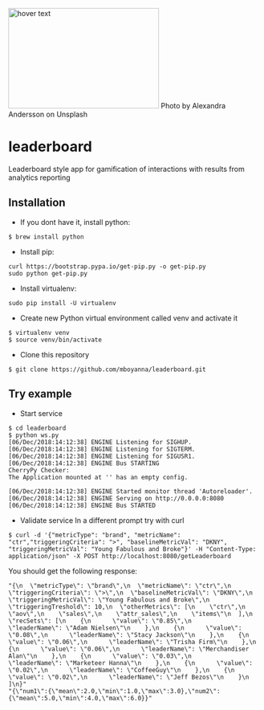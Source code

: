 
<p align="left">
  <img src="https://images.unsplash.com/photo-1508901532037-43b386822c81?ixlib=rb-1.2.1&ixid=eyJhcHBfaWQiOjEyMDd9&auto=format&fit=crop&w=2549&q=80" width="300" height="200" title="hover text">
   Photo by Alexandra Andersson on Unsplash
</p>

# leaderboard
Leaderboard style app for gamification of interactions with results from analytics reporting

Installation
---
* If you dont have it, install python:
```
$ brew install python
```

* Install pip:
```
curl https://bootstrap.pypa.io/get-pip.py -o get-pip.py
sudo python get-pip.py
```

* Install virtualenv:
```
sudo pip install -U virtualenv
```

* Create new Python virtual environment called venv and activate it
```
$ virtualenv venv
$ source venv/bin/activate
```

* Clone this repository 

```
$ git clone https://github.com/mboyanna/leaderboard.git
```

Try example 
-----

* Start service
```
$ cd leaderboard
$ python ws.py
[06/Dec/2018:14:12:38] ENGINE Listening for SIGHUP.
[06/Dec/2018:14:12:38] ENGINE Listening for SIGTERM.
[06/Dec/2018:14:12:38] ENGINE Listening for SIGUSR1.
[06/Dec/2018:14:12:38] ENGINE Bus STARTING
CherryPy Checker:
The Application mounted at '' has an empty config.

[06/Dec/2018:14:12:38] ENGINE Started monitor thread 'Autoreloader'.
[06/Dec/2018:14:12:38] ENGINE Serving on http://0.0.0.0:8080
[06/Dec/2018:14:12:38] ENGINE Bus STARTED

```

* Validate service
In a different prompt try with curl
```
$ curl -d '{"metricType": "brand", "metricName": "ctr","triggeringCriteria": ">", "baselineMetricVal": "DKNY", "triggeringMetricVal": "Young Fabulous and Broke"}' -H "Content-Type: application/json" -X POST http://localhost:8080/getLeaderboard
```
You should get the following response:
```
"{\n  \"metricType\": \"brand\",\n  \"metricName\": \"ctr\",\n  \"triggeringCriteria\": \">\",\n  \"baselineMetricVal\": \"DKNY\",\n  \"triggeringMetricVal\": \"Young Fabulous and Broke\",\n  \"triggeringTreshold\": 10,\n  \"otherMetrics\": [\n    \"ctr\",\n    \"aov\",\n    \"sales\",\n    \"attr_sales\",\n    \"items\"\n  ],\n  \"recSets\": [\n    {\n      \"value\": \"0.85\",\n      \"leaderName\": \"Adam Nielsen\"\n    },\n    {\n      \"value\": \"0.08\",\n      \"leaderName\": \"Stacy Jackson\"\n    },\n    {\n      \"value\": \"0.06\",\n      \"leaderName\": \"Trisha Firm\"\n    },\n    {\n      \"value\": \"0.06\",\n      \"leaderName\": \"Merchandiser Alan\"\n    },\n    {\n      \"value\": \"0.03\",\n      \"leaderName\": \"Marketeer Hanna\"\n    },\n    {\n      \"value\": \"0.02\",\n      \"leaderName\": \"CoffeeGuy\"\n    },\n    {\n      \"value\": \"0.02\",\n      \"leaderName\": \"Jeff Bezos\"\n    }\n  ]\n}"
"{\"num1\":{\"mean\":2.0,\"min\":1.0,\"max\":3.0},\"num2\":{\"mean\":5.0,\"min\":4.0,\"max\":6.0}}"
```
   



